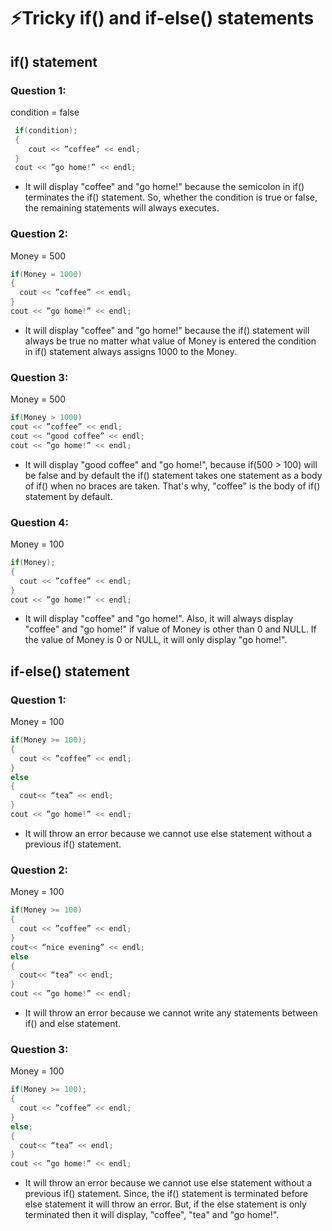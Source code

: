 # ⚡Tricky if() and if-else() statements

## if() statement

### Question 1:

condition = false

```cpp
 if(condition);
 {
    cout << ”coffee” << endl;
 }
 cout << ”go home!” << endl;
```

- It will display "coffee" and "go home!" because the semicolon in if() terminates the if() statement. So, whether the condition is true or false, the remaining statements will always executes.

### Question 2:

Money = 500

```cpp
if(Money = 1000)
{
  cout << ”coffee” << endl;
}
cout << ”go home!” << endl;
```

- It will display "coffee" and "go home!" because the if() statement will always be true no matter what value of Money is entered the condition in if() statement always assigns 1000 to the Money.

### Question 3:

Money = 500

```cpp
if(Money > 1000)
cout << ”coffee” << endl;
cout << “good coffee” << endl;
cout << ”go home!” << endl;
```

- It will display "good coffee" and "go home!", because if(500 > 100) will be false and by default the if() statement takes one statement as a body of if() when no braces are taken. That's why, "coffee" is the body of if() statement by default.

### Question 4:

Money = 100

```cpp
if(Money);
{
  cout << ”coffee” << endl;
}
cout << ”go home!” << endl;
```

- It will display "coffee" and "go home!". Also, it will always display "coffee" and "go home!" if value of Money is other than 0 and NULL. If the value of Money is 0 or NULL, it will only display "go home!".

## if-else() statement

### Question 1:

Money = 100

```cpp
if(Money >= 100);
{
  cout << ”coffee” << endl;
}
else
{
  cout<< “tea” << endl;
}
cout << ”go home!” << endl;
```

- It will throw an error because we cannot use else statement without a previous if() statement.

### Question 2:

Money = 100

```cpp
if(Money >= 100)
{
  cout << ”coffee” << endl;
}
cout<< “nice evening” << endl;
else
{
  cout<< “tea” << endl;
}
cout << ”go home!” << endl;
```

- It will throw an error because we cannot write any statements between if() and else statement.

### Question 3:

Money = 100

```cpp
if(Money >= 100);
{
  cout << ”coffee” << endl;
}
else;
{
  cout<< “tea” << endl;
}
cout << ”go home!” << endl;
```

- It will throw an error because we cannot use else statement without a previous if() statement. Since, the if() statement is terminated before else statement it will throw an error. But, if the else statement is only terminated then it will display, "coffee", "tea" and "go home!".
